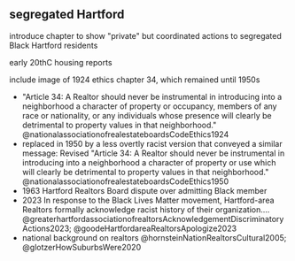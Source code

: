 ## segregated Hartford

introduce chapter to show "private" but coordinated actions to segregated Black Hartford residents

early 20thC housing reports

include image of 1924 ethics chapter 34, which remained until 1950s
- "Article 34: A Realtor should never be instrumental in introducing into a neighborhood a character of property or occupancy, members of any race or nationality, or any individuals whose presence will clearly be detrimental to property values in that neighborhood." @nationalassociationofrealestateboardsCodeEthics1924
- replaced in 1950 by a less overtly racist version that conveyed a similar message:
Revised "Article 34: A Realtor should never be instrumental in introducing into a neighborhood a character of property or use which will clearly be detrimental to property values in that neighborhood." @nationalassociationofrealestateboardsCodeEthics1950
- 1963 Hartford Realtors Board dispute over admitting Black member
- 2023 In response to the Black Lives Matter movement, Hartford-area Realtors formally acknowledge racist history of their organization.... @greaterhartfordassociationofrealtorsAcknowledgementDiscriminatoryActions2023; @goodeHartfordareaRealtorsApologize2023
- national background on realtors @hornsteinNationRealtorsCultural2005; @glotzerHowSuburbsWere2020
